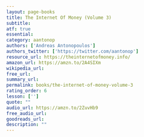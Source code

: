 ```yaml
---
layout: page-books
title: The Internet Of Money (Volume 3)
subtitle: 
atf: true
essential: 
category: aantonop
authors: ['Andreas Antonopoulos']
authors_twitter: ['https://twitter.com/aantonop']
resource_url: https://theinternetofmoney.info/
amazon_url: https://amzn.to/2A4SIXm
wikipedia_url: 
free_url: 
summary_url: 
permalink: books/the-internet-of-money-volume-3
rating_order: 6
lesson: ['']
quote: ""
audio_url: https://amzn.to/2ZuvHb9
free_audio_url: 
goodreads_url: 
description: ""
---
```

